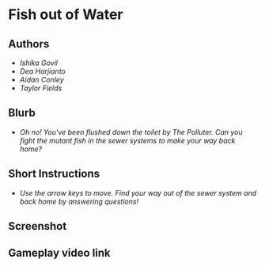 # Fish out of Water

## Authors
- *Ishika Govil*
- *Dea Harjianto*
- *Aidan Conley*
- *Taylor Fields*

## Blurb
- *Oh no! You've been flushed down the toilet by The Polluter. Can you fight the mutant fish in the sewer systems to make your way back home?*

## Short Instructions
- *Use the arrow keys to move. Find your way out of the sewer system and back home by answering questions!*

## Screenshot


## Gameplay video link

